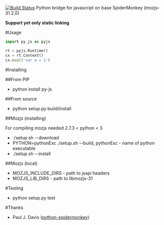 [![Build Status](https://travis-ci.org/new-mind/pyjs.svg?branch=master)](https://travis-ci.org/new-mind/pyjs)
Python bridge for javascript on base SpiderMonkey (mozjs-31.2.0)

**Support yet only static linking**

#Usage

```python
import py_js as pyjs

rt = pyjs.Runtime()
cx = rt.Context()
cx.eval('var a = 1')
```

#Installing

##From PIP

* python install py-js

##From source

* python setup.py build/install

##Mozjs (installing)

For compiling mozjs needed 2.7.3 < python < 3

* ./setup.sh --download
* PYTHON=pythonExc ./setup.sh --build, pythonExc - name of python executable
* ./setup.sh --install

##Mozjs (local)

* MOZJS_INCLUDE_DIRS - path to jsapi headers
* MOZJS_LIB_DIRS - path to libmozjs-31

#Testing

* python setup.py test

#Thanks

* Paul J. Davis ([python-spidermonkey](https://pypi.python.org/pypi/python-spidermonkey))
